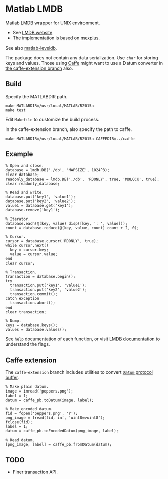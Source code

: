Matlab LMDB
===========

Matlab LMDB wrapper for UNIX environment.

 * See [LMDB website](http://symas.com/mdb/).
 * The implementation is based on [mexplus](http://github.com/kyamagu/mexplus).

See also [matlab-leveldb](http://github.com/kyamagu/matlab-leveldb).

The package does not contain any data serialization. Use `char` for storing keys and values. Those using [Caffe](https://github.com/BVLC/caffe) might want to use a Datum converter in [the caffe-extension branch](https://github.com/kyamagu/matlab-lmdb/tree/caffe-extension) also.

Build
-----

Specify the MATLABDIR path.

    make MATLABDIR=/usr/local/MATLAB/R2015a
    make test

Edit `Makefile` to customize the build process.

In the caffe-extension branch, also specify the path to caffe.

    make MATLABDIR=/usr/local/MATLAB/R2015a CAFFEDIR=../caffe

Example
-------

    % Open and close.
    database = lmdb.DB('./db', 'MAPSIZE', 1024^3);
    clear database;
    readonly_database = lmdb.DB('./db', 'RDONLY', true, 'NOLOCK', true);
    clear readonly_database;

    % Read and write.
    database.put('key1', 'value1');
    database.put('key2', 'value2');
    value1 = database.get('key1');
    database.remove('key1');

    % Iterator.
    database.each(@(key, value) disp([key, ': ', value]));
    count = database.reduce(@(key, value, count) count + 1, 0);

    % Cursor.
    cursor = database.cursor('RDONLY', true);
    while cursor.next()
      key = cursor.key;
      value = cursor.value;
    end
    clear cursor;

    % Transaction.
    transaction = database.begin();
    try
      transaction.put('key1', 'value1');
      transaction.put('key2', 'value2');
      transaction.commit();
    catch exception
      transaction.abort();
    end
    clear transaction;

    % Dump.
    keys = database.keys();
    values = database.values();

See `help` documentation of each function, or visit [LMDB documentation](http://symas.com/mdb/doc/index.html) to understand the flags.

Caffe extension
---------------

The `caffe-extension` branch includes utilities to convert [`Datum` protocol buffer](https://github.com/BVLC/caffe/blob/master/src/caffe/proto/caffe.proto).

    % Make plain datum.
    image = imread('peppers.png');
    label = 1;
    datum = caffe_pb.toDatum(image, label);

    % Make encoded datum.
    fid = fopen('peppers.png', 'r');
    png_image = fread(fid, inf, 'uint8=>uint8');
    fclose(fid);
    label = 1;
    datum = caffe_pb.toEncodedDatum(png_image, label);

    % Read datum.
    [png_image, label] = caffe_pb.fromDatum(datum);

TODO
----

 * Finer transaction API.
